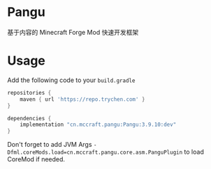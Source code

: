 # Pangu
基于内容的 Minecraft Forge Mod 快速开发框架

# Usage
Add the following code to your `build.gradle`
```groovy
repositories {
    maven { url 'https://repo.trychen.com' }
}

dependencies {
    implementation "cn.mccraft.pangu:Pangu:3.9.10:dev"
}
```

Don't forget to add JVM Args `-Dfml.coreMods.load=cn.mccraft.pangu.core.asm.PanguPlugin` to load CoreMod if needed.
